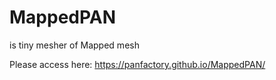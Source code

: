 # MappedPAN
is tiny mesher of Mapped mesh

Please access here:  https://panfactory.github.io/MappedPAN/